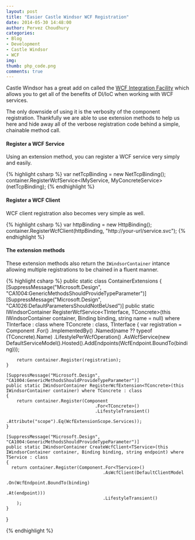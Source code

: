 ```yaml
---
layout: post
title: "Easier Castle Windsor WCF Registration"
date: 2014-05-30 14:48:00
author: Pervez Choudhury
categories: 
- Blog
- Development
- Castle Windsor
- WCF
img:
thumb: php_code.png
comments: true
---
```


Castle Windsor has a great add on called the [WCF Integration Facility](https://www.nuget.org/packages/Castle.WcfIntegrationFacility/) which allows you to get all of the benefits of DI/IoC when working with WCF services.

The only downside of using it is the verbosity of the component registration.  Thankfully we are able to use extension methods to help us here and hide away all of the verbose registration code behind a simple, chainable method call.

<!--more-->

#### Register a WCF Service

Using an extension method, you can register a WCF service very simply and easily. 

{% highlight csharp %}
var netTcpBinding = new NetTcpBinding();
container.RegisterWcfService<IMyService, MyConcreteService>(netTcpBinding);
{% endhighlight %}

#### Register a WCF Client

WCF client registration also becomes very simple as well.

{% highlight csharp %}
var httpBinding = new HttpBinding();
container.RegisterWcfClient<IMyService>(httpBinding, "http://your-url/service.svc");
{% endhighlight %}

#### The extension methods

These extension methods also return the `IWindsorContainer` intance allowing multiple registrations to be chained in a fluent manner.

{% highlight csharp %}
public static class ContainerExtensions
{
    [SuppressMessage("Microsoft.Design", "CA1004:GenericMethodsShouldProvideTypeParameter")]
    [SuppressMessage("Microsoft.Design", "CA1026:DefaultParametersShouldNotBeUsed")]
    public static IWindsorContainer RegisterWcfService<TInterface, TConcrete>(this IWindsorContainer container, Binding binding, string name = null)
        where TInterface : class
        where TConcrete : class, TInterface
    {
      var registration = Component
        .For<TInterface>()
        .ImplementedBy<TConcrete>()
        .Named(name ?? typeof (TConcrete).Name)
        .LifestylePerWcfOperation()
        .AsWcfService(new DefaultServiceModel().Hosted().AddEndpoints(WcfEndpoint.BoundTo(binding)));
 
        return container.Register(registration);
    }
 
    [SuppressMessage("Microsoft.Design", "CA1004:GenericMethodsShouldProvideTypeParameter")]
    public static IWindsorContainer RegisterWcfExtension<TConcrete>(this IWindsorContainer container) where TConcrete : class
    {
        return container.Register(Component
                                      .For<TConcrete>()
                                      .LifestyleTransient()
                                      .Attribute("scope").Eq(WcfExtensionScope.Services));
    }
 
    [SuppressMessage("Microsoft.Design", "CA1004:GenericMethodsShouldProvideTypeParameter")]
    public static IWindsorContainer CreateWcfClient<TService>(this IWindsorContainer container, Binding binding, string endpoint) where TService : class
    {
      return container.Register(Component.For<TService>()
                                         .AsWcfClient(DefaultClientModel
                                                        .On(WcfEndpoint.BoundTo(binding)
                                                                       .At(endpoint)))
                                         .LifestyleTransient()
        );
    }
}

{%  endhighlight %}